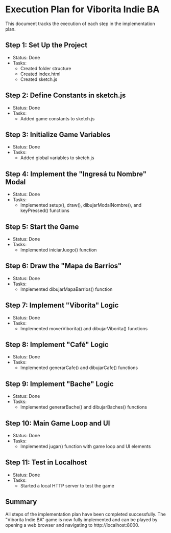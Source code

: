 # Execution Plan for Viborita Indie BA

This document tracks the execution of each step in the implementation plan.

## Step 1: Set Up the Project
- Status: Done
- Tasks:
  - Created folder structure
  - Created index.html
  - Created sketch.js

## Step 2: Define Constants in sketch.js
- Status: Done
- Tasks:
  - Added game constants to sketch.js

## Step 3: Initialize Game Variables
- Status: Done
- Tasks:
  - Added global variables to sketch.js

## Step 4: Implement the "Ingresá tu Nombre" Modal
- Status: Done
- Tasks:
  - Implemented setup(), draw(), dibujarModalNombre(), and keyPressed() functions

## Step 5: Start the Game
- Status: Done
- Tasks:
  - Implemented iniciarJuego() function

## Step 6: Draw the "Mapa de Barrios"
- Status: Done
- Tasks:
  - Implemented dibujarMapaBarrios() function

## Step 7: Implement "Viborita" Logic
- Status: Done
- Tasks:
  - Implemented moverViborita() and dibujarViborita() functions

## Step 8: Implement "Café" Logic
- Status: Done
- Tasks:
  - Implemented generarCafe() and dibujarCafe() functions

## Step 9: Implement "Bache" Logic
- Status: Done
- Tasks:
  - Implemented generarBache() and dibujarBaches() functions

## Step 10: Main Game Loop and UI
- Status: Done
- Tasks:
  - Implemented jugar() function with game loop and UI elements

## Step 11: Test in Localhost
- Status: Done
- Tasks:
  - Started a local HTTP server to test the game

## Summary
All steps of the implementation plan have been completed successfully. The "Viborita Indie BA" game is now fully implemented and can be played by opening a web browser and navigating to http://localhost:8000. 